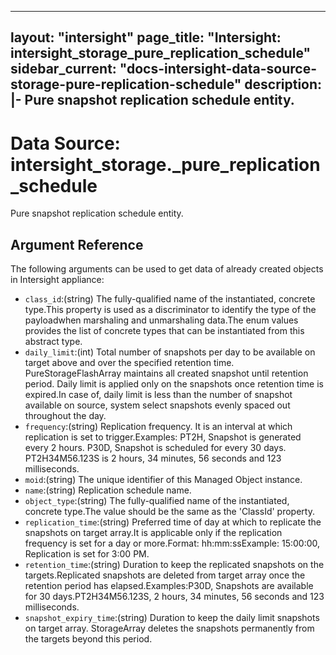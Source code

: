 
---
layout: "intersight"
page_title: "Intersight: intersight_storage_pure_replication_schedule"
sidebar_current: "docs-intersight-data-source-storage-pure-replication-schedule"
description: |-
Pure snapshot replication schedule entity.
---

# Data Source: intersight_storage._pure_replication_schedule
Pure snapshot replication schedule entity.
## Argument Reference
The following arguments can be used to get data of already created objects in Intersight appliance:
* `class_id`:(string) The fully-qualified name of the instantiated, concrete type.This property is used as a discriminator to identify the type of the payloadwhen marshaling and unmarshaling data.The enum values provides the list of concrete types that can be instantiated from this abstract type. 
* `daily_limit`:(int) Total number of snapshots per day to be available on target above and over the specified retention time. PureStorageFlashArray maintains all created snapshot until retention period. Daily limit is applied only on the snapshots once retention time is expired.In case of, daily limit is less than the number of snapshot available on source, system select snapshots evenly spaced out throughout the day. 
* `frequency`:(string) Replication frequency. It is an interval at which replication is set to trigger.Examples:    PT2H, Snapshot is generated every 2 hours.    P30D, Snapshot is scheduled for every 30 days.    PT2H34M56.123S is 2 hours, 34 minutes, 56 seconds and 123 milliseconds. 
* `moid`:(string) The unique identifier of this Managed Object instance. 
* `name`:(string) Replication schedule name. 
* `object_type`:(string) The fully-qualified name of the instantiated, concrete type.The value should be the same as the 'ClassId' property. 
* `replication_time`:(string) Preferred time of day at which to replicate the snapshots on target array.It is applicable only if the replication frequency is set for a day or more.Format: hh:mm:ssExample: 15:00:00, Replication is set for 3:00 PM. 
* `retention_time`:(string) Duration to keep the replicated snapshots on the targets.Replicated snapshots are deleted from target array once the retention period has elapsed.Examples:P30D, Snapshots are available for 30 days.PT2H34M56.123S, 2 hours, 34 minutes, 56 seconds and 123 milliseconds. 
* `snapshot_expiry_time`:(string) Duration to keep the daily limit snapshots on target array. StorageArray deletes the snapshots permanently from the targets beyond this period. 
